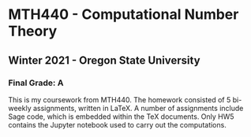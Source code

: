 # MTH440 - Computational Number Theory
## Winter 2021 - Oregon State University
### Final Grade: A
This is my coursework from MTH440. The homework consisted of 5 bi-weekly assignments, written in LaTeX. A number of assignments include Sage code, which is embedded within the TeX documents. Only HW5 contains the Jupyter notebook used to carry out the computations.